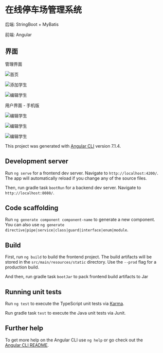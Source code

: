 # 在线停车场管理系统

后端: StringBoot + MyBatis

前端: Angular

## 界面
管理界面

![首页](image/pc1.png)

![添加学生](image/pc2.png)

![编辑学生](image/pc3.png)

用户界面 - 手机版

![编辑学生](image/mobile1.png)

![编辑学生](image/mobile2.png)

![编辑学生](image/mobile3.png)


This project was generated with [Angular CLI](https://github.com/angular/angular-cli) version 7.1.4.

## Development server

Run `ng serve` for a frontend dev server. Navigate to `http://localhost:4200/`. The app will automatically reload if you change any of the source files.

Then, run gradle task `bootRun` for a backend dev server. Navigate to `http://localhost:8080/`.

## Code scaffolding

Run `ng generate component component-name` to generate a new component. You can also use `ng generate directive|pipe|service|class|guard|interface|enum|module`.

## Build

First, run `ng build` to build the frontend project. The build artifacts will be stored in the `src/main/resources/static` directory. Use the `--prod` flag for a production build.

And then, run gradle task `bootJar` to pack frontend build artifacts to Jar

## Running unit tests

Run `ng test` to execute the TypeScript unit tests via [Karma](https://karma-runner.github.io).

Run gradle task `test` to execute the Java unit tests via Junit.

## Further help

To get more help on the Angular CLI use `ng help` or go check out the [Angular CLI README](https://github.com/angular/angular-cli/blob/master/README.md).
